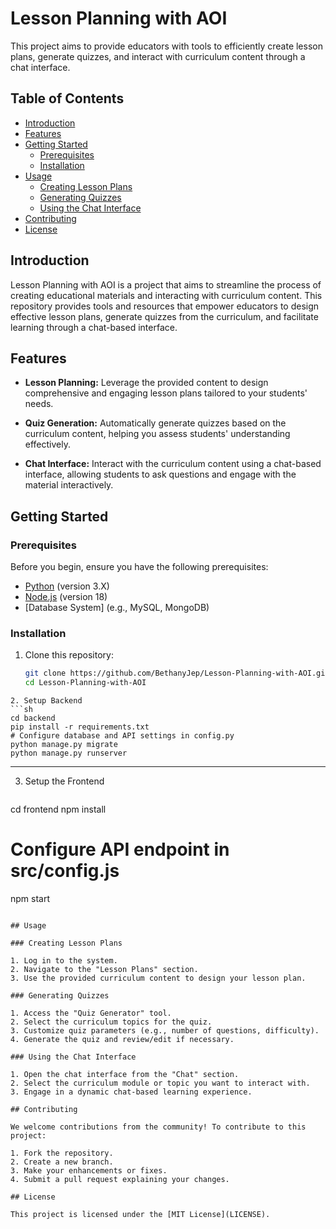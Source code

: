 # Lesson Planning with AOI

This project aims to provide educators with tools to efficiently create lesson plans, generate quizzes, and interact with curriculum content through a chat interface.

## Table of Contents
- [Introduction](#introduction)
- [Features](#features)
- [Getting Started](#getting-started)
  - [Prerequisites](#prerequisites)
  - [Installation](#installation)
- [Usage](#usage)
  - [Creating Lesson Plans](#creating-lesson-plans)
  - [Generating Quizzes](#generating-quizzes)
  - [Using the Chat Interface](#using-the-chat-interface)
- [Contributing](#contributing)
- [License](#license)

## Introduction

Lesson Planning with AOI is a project that aims to streamline the process of creating educational materials and interacting with curriculum content. This repository provides tools and resources that empower educators to design effective lesson plans, generate quizzes from the curriculum, and facilitate learning through a chat-based interface.

## Features

- **Lesson Planning:** Leverage the provided content to design comprehensive and engaging lesson plans tailored to your students' needs.

- **Quiz Generation:** Automatically generate quizzes based on the curriculum content, helping you assess students' understanding effectively.

- **Chat Interface:** Interact with the curriculum content using a chat-based interface, allowing students to ask questions and engage with the material interactively.

## Getting Started

### Prerequisites

Before you begin, ensure you have the following prerequisites:

- [Python](https://www.python.org/) (version 3.X)
- [Node.js](https://nodejs.org/) (version 18)
- [Database System] (e.g., MySQL, MongoDB)

### Installation

1. Clone this repository:
   ```sh
   git clone https://github.com/BethanyJep/Lesson-Planning-with-AOI.git
   cd Lesson-Planning-with-AOI
 ```
2. Setup Backend 
```sh
cd backend
pip install -r requirements.txt
# Configure database and API settings in config.py
python manage.py migrate
python manage.py runserver
```
---

3. Setup the Frontend
   ```sh
  cd frontend
  npm install
  # Configure API endpoint in src/config.js
  npm start
  ```

## Usage

### Creating Lesson Plans

1. Log in to the system.
2. Navigate to the "Lesson Plans" section.
3. Use the provided curriculum content to design your lesson plan.

### Generating Quizzes

1. Access the "Quiz Generator" tool.
2. Select the curriculum topics for the quiz.
3. Customize quiz parameters (e.g., number of questions, difficulty).
4. Generate the quiz and review/edit if necessary.

### Using the Chat Interface

1. Open the chat interface from the "Chat" section.
2. Select the curriculum module or topic you want to interact with.
3. Engage in a dynamic chat-based learning experience.

## Contributing

We welcome contributions from the community! To contribute to this project:

1. Fork the repository.
2. Create a new branch.
3. Make your enhancements or fixes.
4. Submit a pull request explaining your changes.

## License

This project is licensed under the [MIT License](LICENSE).
```
